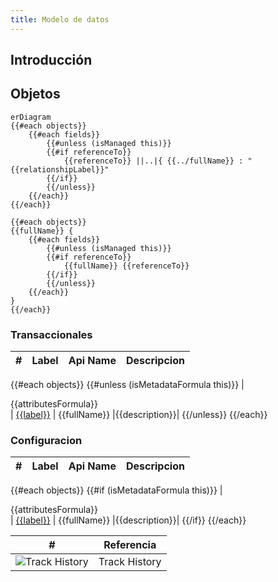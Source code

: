 ```yaml
---
title: Modelo de datos
---
```


## Introducción

<!-- START autogenerated-objects -->

## Objetos

```mermaid
erDiagram
{{#each objects}}
    {{#each fields}}
        {{#unless (isManaged this)}}
        {{#if referenceTo}}
            {{referenceTo}} ||..|{ {{../fullName}} : "{{relationshipLabel}}"
        {{/if}}
        {{/unless}}
    {{/each}}
{{/each}}

{{#each objects}}
{{fullName}} {
    {{#each fields}}
        {{#unless (isManaged this)}}
        {{#if referenceTo}}
            {{fullName}} {{referenceTo}}
        {{/if}}
        {{/unless}}
    {{/each}}
}
{{/each}}

```

### Transaccionales

| #   | Label | Api Name | Descripcion |
| --- | ----- | -------- | ----------- |
{{#each objects}}
{{#unless (isMetadataFormula this)}}
| <div class="icons">{{attributesFormula}}</div> | [{{label}}](/diccionarios/objects/{{fullName}}) | {{fullName}} |{{description}}|
{{/unless}}
{{/each}}

### Configuracion

| #   | Label | Api Name | Descripcion |
| --- | ----- | -------- | ----------- |

{{#each objects}}
{{#if (isMetadataFormula this)}}
| <div class="icons">{{attributesFormula}}</div> | [{{label}}](/diccionarios/objects/{{fullName}}) | {{fullName}} |{{description}}|
{{/if}}
{{/each}}

| #                                                              | Referencia    |
| -------------------------------------------------------------- | ------------- |
| <div class="icons">![Track History](/img/tracker_60.png)</div> | Track History |

<!-- END autogenerated-objects -->
